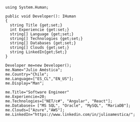 ```
using System.Human;

public void Developer(): IHuman
{
  string Title {get;set;}
  int Experiencie {get:set;}
  string[] Language {get;set;}
  string[] Technologies {get;set;}
  string[] Databases {get;set;}
  string[] Clouds {get;set;}
  string LinkedIn{get;Set;}
}

Developer me=new Developer();
me.Name="Julio Améstica";
me.Country="Chile";
me.Language=["ES_CL","EN_US"];
me.Display="Man";

me.Title="Software Engineer"
me.Experiencie=20;
me.Technologies=["NET/c#", "Angular", "React"];
me.Databases= ["MS SQL", "Oracle", "MySQL", "MariaDB"];
me.Clouds=["Azure","AWS"];
me.LinkedIn="https://www.linkedin.com/in/julioamestica/";
```
<!---
JulioAmestica/JulioAmestica is a ✨ special ✨ repository because its `README.md` (this file) appears on your GitHub profile.
You can click the Preview link to take a look at your changes.
--->
